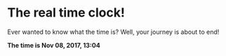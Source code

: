 # The real time clock!

Ever wanted to know what the time is? Well, your journey is about to end!

**The time is Nov 08, 2017, 13:04**
